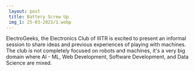 ```yaml
---
 layout: post	
 title: Battery Screw Up
 img_1: 25-03-2021/1.webp
---
```


ElectroGeeks, the Electronics Club of IIITR is excited to present an informal session to share ideas and previous experiences of playing with machines. The club is not completely focused on robots and machines, it's a very big domain where AI - ML, Web Development, Software Development, and Data Science are mixed. 
